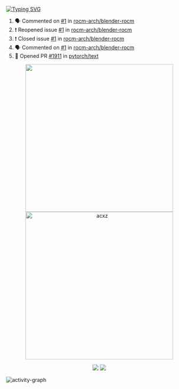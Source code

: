 [![Typing SVG](https://readme-typing-svg.herokuapp.com?size=16&color=AFFFA3&multiline=true&height=75&lines=contributing+to+robotics%2Faerospace%2Fml%2Fgpu+software;packaging+it+for+archlinux;ricer)](https://git.io/typing-svg)

<!--START_SECTION:activity-->
1. 🗣 Commented on [#1](https://github.com/rocm-arch/blender-rocm/issues/1) in [rocm-arch/blender-rocm](https://github.com/rocm-arch/blender-rocm)
2. ❗️ Reopened issue [#1](https://github.com/rocm-arch/blender-rocm/issues/1) in [rocm-arch/blender-rocm](https://github.com/rocm-arch/blender-rocm)
3. ❗️ Closed issue [#1](https://github.com/rocm-arch/blender-rocm/issues/1) in [rocm-arch/blender-rocm](https://github.com/rocm-arch/blender-rocm)
4. 🗣 Commented on [#1](https://github.com/rocm-arch/blender-rocm/issues/1) in [rocm-arch/blender-rocm](https://github.com/rocm-arch/blender-rocm)
5. 💪 Opened PR [#1911](https://github.com/pytorch/text/pull/1911) in [pytorch/text](https://github.com/pytorch/text)
<!--END_SECTION:activity-->

<p align="center">
  <img width="400em" src=https://github-readme-stats.vercel.app/api?username=acxz&include_all_commits=true&show_icons=true />
  <img width="400em" src="https://github-readme-streak-stats.herokuapp.com/?user=acxz&" alt="acxz" />
</p>

<p align="center">
  <img src=https://github-readme-stats.vercel.app/api/top-langs/?username=acxz&layout=compact />
  <img src=https://github-profile-trophy.vercel.app/?username=acxz&row=2&column=4 />
</p>

![activity-graph](https://activity-graph.herokuapp.com/graph?username=acxz&theme=aqua)
